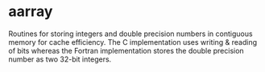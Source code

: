 # aarray
Routines for storing integers and double precision numbers in contiguous memory for cache efficiency.
The C implementation uses writing & reading of bits whereas the Fortran implementation stores the double precision number as two 32-bit integers.
